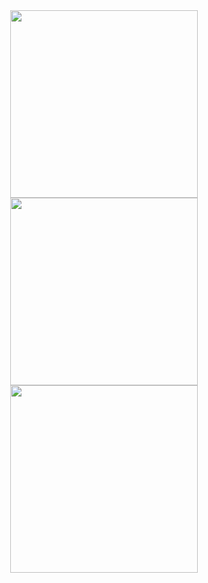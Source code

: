 <div id="header" align="center">
  <img src="https://media.giphy.com/media/CAYVZA5NRb529kKQUc/giphy.gif" width="300"/>
</div>
<div id="header" align="center">
  <img src="https://media.giphy.com/media/CAYVZA5NRb529kKQUc/giphy.gif" width="300"/>
</div>
<div id="header" align="center">
  <img src="https://media.giphy.com/media/CAYVZA5NRb529kKQUc/giphy.gif" width="300"/>
</div>
